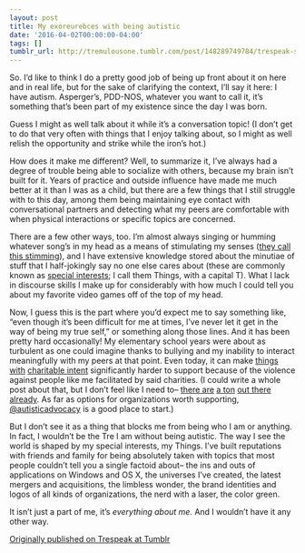 ```yaml
---
layout: post
title: My exoreurebces with being autistic
date: '2016-04-02T00:00:00-04:00'
tags: []
tumblr_url: http://tremulousone.tumblr.com/post/148289749784/trespeak-so-id-like-to-think-i-do-a-pretty
---
```


So. I’d like to think I do a pretty good job of being up front about it on here and in real life, but for the sake of clarifying the context, I’ll say it here: I have autism. Asperger’s, PDD-NOS, whatever you want to call it, it’s something that’s been part of my existence since the day I was born.  

Guess I might as well talk about it while it’s a conversation topic! (I don’t get to do that very often with things that I enjoy talking about, so I might as well relish the opportunity and strike while the iron’s hot.)  

How does it make me different? Well, to summarize it, I’ve always had a degree of trouble being able to socialize with others, because my brain isn’t built for it. Years of practice and outside influence have made me much better at it than I was as a child, but there are a few things that I still struggle with to this day, among them being maintaining eye contact with conversational partners and detecting what my peers are comfortable with when physical interactions or specific topics are concerned.

There are a few other ways, too. I’m almost always singing or humming whatever song’s in my head as a means of stimulating my senses ([they call this stimming](https://en.wikipedia.org/wiki/Stimming)), and I have extensive knowledge stored about the minutiae of stuff that I half-jokingly say no one else cares about (these are commonly known as [special interests](http://autism.wikia.com/wiki/Special_Interests); I call them Things, with a capital T). What I lack in discourse skills I make up for considerably with how much I could tell you about my favorite video games off of the top of my head.

Now, I guess this is the part where you’d expect me to say something like, “even though it’s been difficult for me at times, I’ve never let it get in the way of being my true self,” or something along those lines. And it has been pretty hard occasionally! My elementary school years were about as turbulent as one could imagine thanks to bullying and my inability to interact meaningfully with my peers at that point. Even today, it can make [things with](http://www.polygon.com/2016/2/29/11134002/skylanders-releases-special-edition-toys-for-autism-awareness-month) [charitable intent](http://trespeak.xyz/post/127828038158/i-dont-think-id-ever-look-at-a-mustard-bottle) significantly harder to support because of the violence against people like me facilitated by said charities. (I could write a whole post about that, but I don’t feel like I need to– [there are](http://trespeak.xyz/post/100380839928) [a ton](http://fyeahautismspectrum.tumblr.com/post/7155461386) [out there already](https://thecaffeinatedautistic.wordpress.com/new-autism-speaks-masterpost-updated-62014/). As far as options for organizations worth supporting, [@autisticadvocacy](https://tmblr.co/mqGf5WA6IwFZiu1xileWKFA) is a good place to start.)

But I don’t see it as a thing that blocks me from being who I am or anything. In fact, I wouldn’t be the Tre I am without being autistic. The way I see the world is shaped by my special interests, my Things. I’ve built reputations with friends and family for being absolutely taken with topics that most people couldn’t tell you a single factoid about– the ins and outs of applications on Windows and OS X, the universes I’ve created, the latest mergers and acquisitions, the limbless wonder, the brand identities and logos of all kinds of organizations, the nerd with a laser, the color green.

It isn’t just a part of me, it’s _everything about me._ And I wouldn’t have it any other way.

[Originally published on Trespeak at Tumblr](http://trespeak.tumblr.com/post/142123405333)
